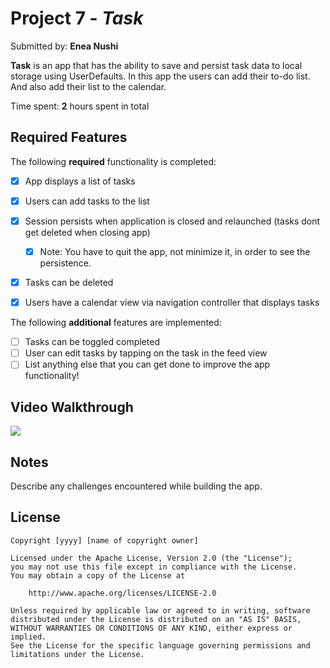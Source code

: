 # Project 7 - *Task*

Submitted by: **Enea Nushi**

**Task** is an app that has the ability to save and persist task data to local storage using UserDefaults. In this app the users can add their to-do list. And also add their list to the calendar.

Time spent: **2** hours spent in total

## Required Features

The following **required** functionality is completed:

- [x] App displays a list of tasks
- [x] Users can add tasks to the list
- [x] Session persists when application is closed and relaunched (tasks dont get deleted when closing app) 
  - [x] Note: You have to quit the app, not minimize it, in order to see the persistence.
- [x] Tasks can be deleted
- [x] Users have a calendar view via navigation controller that displays tasks    


The following **additional** features are implemented:

- [ ] Tasks can be toggled completed
- [ ] User can edit tasks by tapping on the task in the feed view
- [ ] List anything else that you can get done to improve the app functionality!

## Video Walkthrough

<div>
    <a href="https://www.loom.com/share/7e6c597b11144a42b5a23061e1539892">
    </a>
    <a href="https://www.loom.com/share/7e6c597b11144a42b5a23061e1539892">
      <img style="max-width:300px;" src="https://cdn.loom.com/sessions/thumbnails/7e6c597b11144a42b5a23061e1539892-with-play.gif">
    </a>
  </div>
  
## Notes

Describe any challenges encountered while building the app.

## License

    Copyright [yyyy] [name of copyright owner]

    Licensed under the Apache License, Version 2.0 (the "License");
    you may not use this file except in compliance with the License.
    You may obtain a copy of the License at

        http://www.apache.org/licenses/LICENSE-2.0

    Unless required by applicable law or agreed to in writing, software
    distributed under the License is distributed on an "AS IS" BASIS,
    WITHOUT WARRANTIES OR CONDITIONS OF ANY KIND, either express or implied.
    See the License for the specific language governing permissions and
    limitations under the License.
